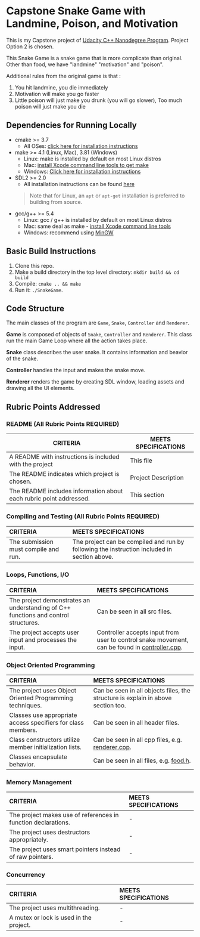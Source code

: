 # Capstone Snake Game with Landmine, Poison, and Motivation

This is my Capstone project of [Udacity C++ Nanodegree Program](https://www.udacity.com/course/c-plus-plus-nanodegree--nd213). Project Option 2 is chosen.

This Snake Game is a snake game that is more complicate than original. Other than food, we have "landmine" "motivation" and "poison".

Additional rules from the original game is that :
1. You hit landmine, you die immediately
2. Motivation will make you go faster
3. Little poison will just make you drunk (you will go slower), Too much poison will just make you die

## Dependencies for Running Locally
* cmake >= 3.7
  * All OSes: [click here for installation instructions](https://cmake.org/install/)
* make >= 4.1 (Linux, Mac), 3.81 (Windows)
  * Linux: make is installed by default on most Linux distros
  * Mac: [install Xcode command line tools to get make](https://developer.apple.com/xcode/features/)
  * Windows: [Click here for installation instructions](http://gnuwin32.sourceforge.net/packages/make.htm)
* SDL2 >= 2.0
  * All installation instructions can be found [here](https://wiki.libsdl.org/Installation)
  >Note that for Linux, an `apt` or `apt-get` installation is preferred to building from source. 
* gcc/g++ >= 5.4
  * Linux: gcc / g++ is installed by default on most Linux distros
  * Mac: same deal as make - [install Xcode command line tools](https://developer.apple.com/xcode/features/)
  * Windows: recommend using [MinGW](http://www.mingw.org/)

## Basic Build Instructions

1. Clone this repo.
2. Make a build directory in the top level directory: `mkdir build && cd build`
3. Compile: `cmake .. && make`
4. Run it: `./SnakeGame`.

## Code Structure

The main classes of the program are `Game`, `Snake`, `Controller` and `Renderer`.

**Game** is composed of objects of `Snake`, `Controller` and `Renderer`. This class run the main Game Loop where all the action takes place.

**Snake** class describes the user snake. It contains information and beavior of the snake.

**Controller** handles the input and makes the snake move.

**Renderer** renders the game by creating SDL window, loading assets and drawing all the UI elements.

## Rubric Points Addressed

### README (All Rubric Points REQUIRED)

| CRITERIA                                                     | MEETS SPECIFICATIONS |
| ------------------------------------------------------------ | -------------------- |
| A README with instructions is included with the project      | This file            |
| The README indicates which project is chosen.                | Project Description  |
| The README includes information about each rubric point addressed. | This section         |

### Compiling and Testing (All Rubric Points REQUIRED)

| CRITERIA                             | MEETS SPECIFICATIONS                                         |
| :----------------------------------- | :----------------------------------------------------------- |
| The submission must compile and run. | The project can be compiled and run by following the instruction included in section above. |

### Loops, Functions, I/O

| CRITERIA                                                     | MEETS SPECIFICATIONS                                         |
| :----------------------------------------------------------- | :----------------------------------------------------------- |
| The project demonstrates an understanding of C++ functions and control structures. | Can be seen in all src files.                                |
| The project accepts user input and processes the input.      | Controller accepts input from user to control snake movement, can be found in [controller.cpp](src/controller.cpp). |

### Object Oriented Programming

| CRITERIA                                                     | MEETS SPECIFICATIONS                                         |
| :----------------------------------------------------------- | :----------------------------------------------------------- |
| The project uses Object Oriented Programming techniques.     | Can be seen in all objects files, the structure is explain in above section too. |
| Classes use appropriate access specifiers for class members. | Can be seen in all header files.                             |
| Class constructors utilize member initialization lists.      | Can be seen in all cpp files, e.g. [renderer.cpp](src/renderer.cpp). |
| Classes encapsulate behavior.                                | Can be seen in all files, e.g. [food.h](src/food.h).         |

### Memory Management

| CRITERIA                                                     | MEETS SPECIFICATIONS                                         |
| :----------------------------------------------------------- | :----------------------------------------------------------- |
| The project makes use of references in function declarations. | - |
| The project uses destructors appropriately.                  | - |
| The project uses smart pointers instead of raw pointers.     | - |

### Concurrency

| CRITERIA                                | MEETS SPECIFICATIONS                                         |
| :-------------------------------------- | :----------------------------------------------------------- |
| The project uses multithreading.        | - |
| A mutex or lock is used in the project. | - |
